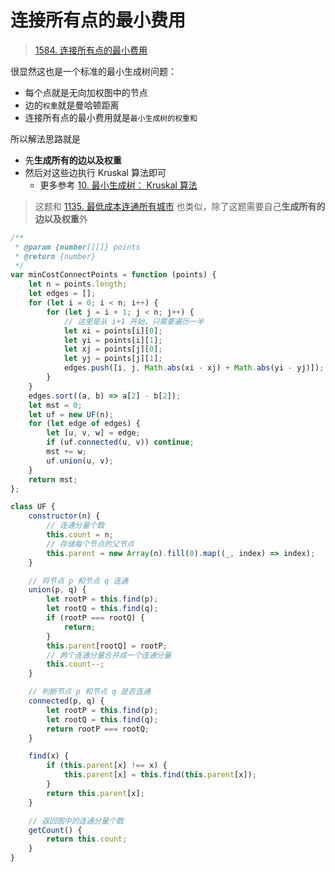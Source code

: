 
# 连接所有点的最小费用



> [1584. 连接所有点的最小费用](https://leetcode.cn/problems/min-cost-to-connect-all-points/)


很显然这也是一个标准的最小生成树问题：
- 每个点就是无向加权图中的节点
- 边的`权重`就是曼哈顿距离
- 连接所有点的最小费用就是`最小生成树的权重和`


所以解法思路就是
- 先**生成所有的边以及权重**
- 然后对这些边执行 Kruskal 算法即可
	- 更多参考 [10. 最小生成树： Kruskal 算法](/post/XGc4iGuN.html)


> 这题和 [1135. 最低成本连通所有城市](/post/2qckiwcl.html) 也类似，除了这题需要自己**生成所有的边以及权重**外


```javascript
/**
 * @param {number[][]} points
 * @return {number}
 */
var minCostConnectPoints = function (points) {
    let n = points.length;
    let edges = [];
    for (let i = 0; i < n; i++) {
        for (let j = i + 1; j < n; j++) {
            // 这里是从 i+1 开始，只需要遍历一半
            let xi = points[i][0];
            let yi = points[i][1];
            let xj = points[j][0];
            let yj = points[j][1];
            edges.push([i, j, Math.abs(xi - xj) + Math.abs(yi - yj)]);
        }
    }
    edges.sort((a, b) => a[2] - b[2]);
    let mst = 0;
    let uf = new UF(n);
    for (let edge of edges) {
        let [u, v, w] = edge;
        if (uf.connected(u, v)) continue;
        mst += w;
        uf.union(u, v);
    }
    return mst;
};

class UF {
    constructor(n) {
        // 连通分量个数
        this.count = n;
        // 存储每个节点的父节点
        this.parent = new Array(n).fill(0).map((_, index) => index);
    }

    // 将节点 p 和节点 q 连通
    union(p, q) {
        let rootP = this.find(p);
        let rootQ = this.find(q);
        if (rootP === rootQ) {
            return;
        }
        this.parent[rootQ] = rootP;
        // 两个连通分量合并成一个连通分量
        this.count--;
    }

    // 判断节点 p 和节点 q 是否连通
    connected(p, q) {
        let rootP = this.find(p);
        let rootQ = this.find(q);
        return rootP === rootQ;
    }

    find(x) {
        if (this.parent[x] !== x) {
            this.parent[x] = this.find(this.parent[x]);
        }
        return this.parent[x];
    }

    // 返回图中的连通分量个数
    getCount() {
        return this.count;
    }
}

```



